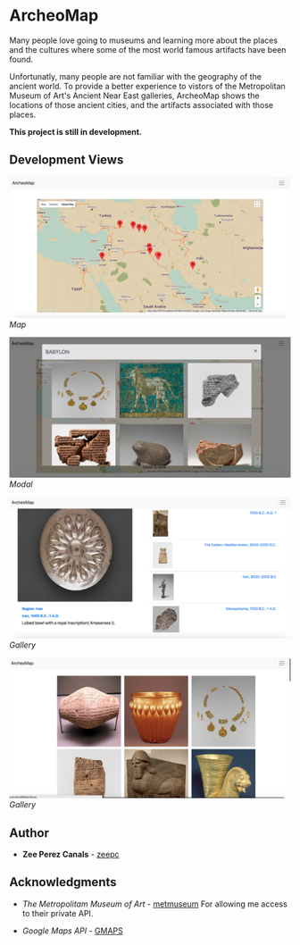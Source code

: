 # ArcheoMap

Many people love going to museums and learning more about the places and the cultures where some of the most world famous artifacts have been found. 

Unfortunatly, many people are not familiar with the geography of the ancient world. To provide a better experience to vistors of the Metropolitan Museum of Art's Ancient Near East galleries, ArcheoMap shows the locations of those ancient cities, and the artifacts associated with those places.

**This project is still in development.**

## Development Views

![Map](/app/assets/images/mapdev.png?raw=true)*Map*  

![Modal](/app/assets/images/modaldev.png?raw=true)*Modal*

![Artifact](/app/assets/images/artifactdev.png?raw=true)*Gallery*    

![Gallery](/app/assets/images/gallerydev.png?raw=true)*Gallery*  

## Author

* **Zee Perez Canals** - [zeepc](https://github.com/zeepc)

## Acknowledgments

* *The Metropolitam Museum of Art* - [metmuseum](https://github.com/travisp)
  For allowing me access to their private API. 

* *Google Maps API* - [GMAPS](https://developers.google.com/maps/documentation/javascript/tutorial)


